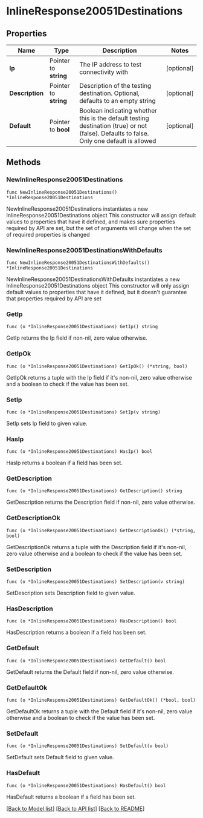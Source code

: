 # InlineResponse20051Destinations

## Properties

Name | Type | Description | Notes
------------ | ------------- | ------------- | -------------
**Ip** | Pointer to **string** | The IP address to test connectivity with | [optional] 
**Description** | Pointer to **string** | Description of the testing destination. Optional, defaults to an empty string | [optional] 
**Default** | Pointer to **bool** | Boolean indicating whether this is the default testing destination (true) or not (false). Defaults to false. Only one default is allowed | [optional] 

## Methods

### NewInlineResponse20051Destinations

`func NewInlineResponse20051Destinations() *InlineResponse20051Destinations`

NewInlineResponse20051Destinations instantiates a new InlineResponse20051Destinations object
This constructor will assign default values to properties that have it defined,
and makes sure properties required by API are set, but the set of arguments
will change when the set of required properties is changed

### NewInlineResponse20051DestinationsWithDefaults

`func NewInlineResponse20051DestinationsWithDefaults() *InlineResponse20051Destinations`

NewInlineResponse20051DestinationsWithDefaults instantiates a new InlineResponse20051Destinations object
This constructor will only assign default values to properties that have it defined,
but it doesn't guarantee that properties required by API are set

### GetIp

`func (o *InlineResponse20051Destinations) GetIp() string`

GetIp returns the Ip field if non-nil, zero value otherwise.

### GetIpOk

`func (o *InlineResponse20051Destinations) GetIpOk() (*string, bool)`

GetIpOk returns a tuple with the Ip field if it's non-nil, zero value otherwise
and a boolean to check if the value has been set.

### SetIp

`func (o *InlineResponse20051Destinations) SetIp(v string)`

SetIp sets Ip field to given value.

### HasIp

`func (o *InlineResponse20051Destinations) HasIp() bool`

HasIp returns a boolean if a field has been set.

### GetDescription

`func (o *InlineResponse20051Destinations) GetDescription() string`

GetDescription returns the Description field if non-nil, zero value otherwise.

### GetDescriptionOk

`func (o *InlineResponse20051Destinations) GetDescriptionOk() (*string, bool)`

GetDescriptionOk returns a tuple with the Description field if it's non-nil, zero value otherwise
and a boolean to check if the value has been set.

### SetDescription

`func (o *InlineResponse20051Destinations) SetDescription(v string)`

SetDescription sets Description field to given value.

### HasDescription

`func (o *InlineResponse20051Destinations) HasDescription() bool`

HasDescription returns a boolean if a field has been set.

### GetDefault

`func (o *InlineResponse20051Destinations) GetDefault() bool`

GetDefault returns the Default field if non-nil, zero value otherwise.

### GetDefaultOk

`func (o *InlineResponse20051Destinations) GetDefaultOk() (*bool, bool)`

GetDefaultOk returns a tuple with the Default field if it's non-nil, zero value otherwise
and a boolean to check if the value has been set.

### SetDefault

`func (o *InlineResponse20051Destinations) SetDefault(v bool)`

SetDefault sets Default field to given value.

### HasDefault

`func (o *InlineResponse20051Destinations) HasDefault() bool`

HasDefault returns a boolean if a field has been set.


[[Back to Model list]](../README.md#documentation-for-models) [[Back to API list]](../README.md#documentation-for-api-endpoints) [[Back to README]](../README.md)


